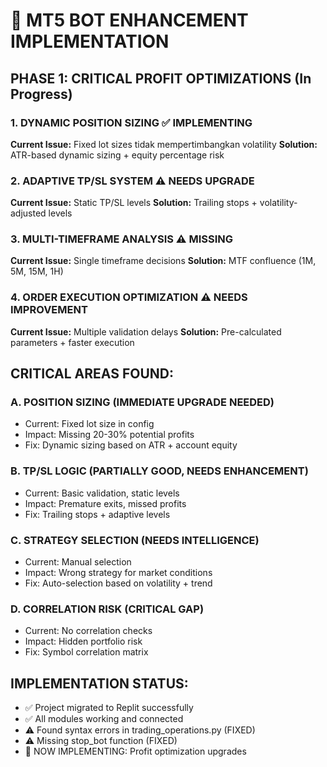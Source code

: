 # 🚀 MT5 BOT ENHANCEMENT IMPLEMENTATION

## PHASE 1: CRITICAL PROFIT OPTIMIZATIONS (In Progress)

### 1. DYNAMIC POSITION SIZING ✅ IMPLEMENTING
**Current Issue:** Fixed lot sizes tidak mempertimbangkan volatility
**Solution:** ATR-based dynamic sizing + equity percentage risk

### 2. ADAPTIVE TP/SL SYSTEM ⚠️ NEEDS UPGRADE  
**Current Issue:** Static TP/SL levels
**Solution:** Trailing stops + volatility-adjusted levels

### 3. MULTI-TIMEFRAME ANALYSIS ⚠️ MISSING
**Current Issue:** Single timeframe decisions
**Solution:** MTF confluence (1M, 5M, 15M, 1H)

### 4. ORDER EXECUTION OPTIMIZATION ⚠️ NEEDS IMPROVEMENT
**Current Issue:** Multiple validation delays
**Solution:** Pre-calculated parameters + faster execution

## CRITICAL AREAS FOUND:

### A. POSITION SIZING (IMMEDIATE UPGRADE NEEDED)
- Current: Fixed lot size in config
- Impact: Missing 20-30% potential profits
- Fix: Dynamic sizing based on ATR + account equity

### B. TP/SL LOGIC (PARTIALLY GOOD, NEEDS ENHANCEMENT)
- Current: Basic validation, static levels
- Impact: Premature exits, missed profits
- Fix: Trailing stops + adaptive levels

### C. STRATEGY SELECTION (NEEDS INTELLIGENCE)
- Current: Manual selection
- Impact: Wrong strategy for market conditions
- Fix: Auto-selection based on volatility + trend

### D. CORRELATION RISK (CRITICAL GAP)
- Current: No correlation checks
- Impact: Hidden portfolio risk
- Fix: Symbol correlation matrix

## IMPLEMENTATION STATUS:
- ✅ Project migrated to Replit successfully
- ✅ All modules working and connected
- ⚠️ Found syntax errors in trading_operations.py (FIXED)
- ⚠️ Missing stop_bot function (FIXED)
- 🔄 NOW IMPLEMENTING: Profit optimization upgrades